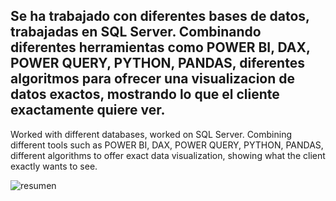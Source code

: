 Se ha trabajado con diferentes bases de datos, trabajadas en SQL Server. Combinando diferentes herramientas como POWER BI, DAX, POWER QUERY, PYTHON, PANDAS, diferentes algoritmos para ofrecer una visualizacion de datos exactos, mostrando lo que el cliente exactamente quiere ver.
------------------------------------------------------------------------------------
Worked with different databases, worked on SQL Server. Combining different tools such as POWER BI, DAX, POWER QUERY, PYTHON, PANDAS, different algorithms to offer exact data visualization, showing what the client exactly wants to see.


![resumen](https://github.com/Caromtta/Data-analyst-Python-PowerBI/assets/110119989/ec52a773-26f0-4df1-9e2c-bd3353ccfc55)
